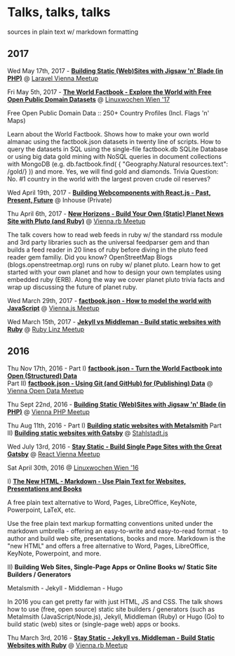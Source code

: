 
# Talks, talks, talks

sources in plain text w/ markdown formatting

## 2017

Wed May 17th, 2017 - 
[**Building Static (Web)Sites with Jigsaw 'n' Blade (in PHP)**](jigsaw.md) 
@ [Laravel Vienna Meetup](https://meetup.com/Laravel-Frameworkers-Vienna/events/237725787)

Fri May 5th, 2017 -
[**The World Factbook - Explore the World with Free Open Public Domain Datasets**](factbook.md) 
@ [Linuxwochen Wien '17](http://www.linuxwochen.at/Wien)

Free Open Public Domain Data :: 250+ Country Profiles (Incl. Flags 'n' Maps)

Learn about the World Factbook. Shows how to make your own world almanac using the factbook.json datasets in twenty line of scripts. 
How to query the datasets in SQL using the single-file factbook.db SQLite Database or using big data gold mining with NoSQL 
queries in document collections with MongoDB 
(e.g. db.factbook.find( { "Geography.Natural resources.text": /gold/} )) and more. 
Yes, we will find gold and diamonds. 
Trivia Question: No. #1 country in the world with the largest proven crude oil reserves?


Wed April 19th, 2017 -
[**Building Webcomponents with React.js - Past, Present, Future**](react.md) 
@ Inhouse (Private)


Thu April 6th, 2017 -
[**New Horizons - Build Your Own (Static) Planet News Site with Pluto (and Ruby)**](planet.md)
@ [Vienna.rb Meetup](https://meetup.com/vienna-rb/events/238794079)

The talk covers how to read web feeds in ruby w/ the standard rss
module and 3rd party libraries such as the universal feedparser gem and
than builds a feed reader in 20 lines of ruby before diving in the
pluto feed reader gem familiy. Did you know? OpenStreetMap Blogs (blogs.openstreetmap.org) runs on
ruby w/ planet pluto. Learn how to get started with your own planet
and how to design your own templates using embedded ruby (ERB).
Along the way we cover planet pluto trivia facts and
wrap up discussing the future of planet ruby.


Wed March 29th, 2017 -
[**factbook.json - How to model the world with JavaScript**](factbook.md)
@ [Vienna.js Meetup](https://meetup.com/viennajs/events/230066469)

Wed March 15th, 2017 -
[**Jekyll vs Middleman  - Build static websites with Ruby**](jekyll_vs_middleman.md)
@ [Ruby Linz Meetup](https://meetup.com/Ruby-User-Group-Linz-RUGL/events/237342046)


## 2016

Thu Nov 17th, 2016 - 
Part I) [**factbook.json - Turn the World Factbook into Open (Structured) Data**](factbook.md)  
Part II) [**factbook.json - Using Git (and GitHub) for (Publishing) Data**](git_for_data.md)
@ [Vienna Open Data Meetup](https://meetup.com/Open-Knowledge-Oesterreich/events/233208866)


Thu Sept 22nd, 2016 -
[**Building Static (Web)Sites with Jigsaw 'n' Blade (in PHP)**](jigsaw.md)
@ [Vienna PHP Meetup](https://meetup.com/viennaphp/events/232763541)

Thu Aug 11th, 2016 -
Part I) [**Building static websites with Metalsmith**](metalsmith2.md)
Part II) [**Building static websites with Gatsby**](gatsby.md)
@ [Stahlstadt.js](https://meetup.com/stahlstadt-js/events/232729094)

Wed July 13rd, 2016 -
[**Stay Static - Build Single Page Sites with the Great Gatsby**](gatsby.md)
@ [React Vienna Meetup](https://meetup.com/ReactVienna/events/232438531)


Sat April 30th, 2016 @ [Linuxwochen Wien '16](http://www.linuxwochen.at/Wien)

I) [**The New HTML - Markdown - Use Plain Text for Websites, Presentations and Books**](markdown.md)

A free plain text alternative to Word, Pages, LibreOffice, KeyNote, Powerpoint, LaTeX, etc.

Use the free plain text markup formatting conventions united under the markdown umbrella - offering an easy-to-write and 
easy-to-read format - to author and build web site, presentations, books and more. Markdown is the "new HTML" and offers a free alternative to Word, Pages, LibreOffice, KeyNote, Powerpoint, and more.

II) **Building Web Sites, Single-Page Apps or Online Books w/ Static Site Builders / Generators**

Metalsmith - Jekyll - Middleman - Hugo

In 2016 you can get pretty far with just HTML, JS and CSS. The talk shows how to use (free, open source) static site builders / generators (such as Metalmsith (JavaScript/Node.js), Jekyll, Middleman (Ruby) or Hugo (Go) to build static (web) sites or (single-page web) apps or books.



Thu March 3rd, 2016 -
[**Stay Static - Jekyll vs. Middleman - Build Static Websites with Ruby**](jekyll_vs_middleman.md)
@ [Vienna.rb Meetup](https://meetup.com/vienna-rb/events/228656812)


